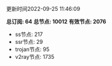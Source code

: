 更新时间2022-09-25 11:46:09

**总订阅: 64**
**总节点: 10012**
**有效节点: 2076**
- ss节点: 217
- ssr节点: 29
- trojan节点: 95
- v2ray节点: 1735
